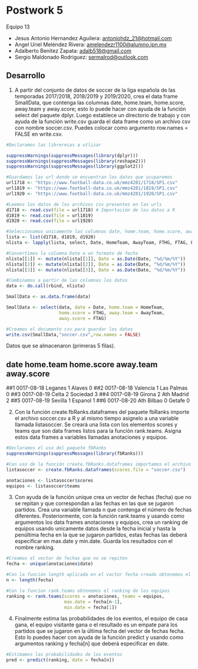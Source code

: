 Postwork 5
=============
Equipo 13

- Jesus Antonio Hernandez Aguilera: antoniohdz_21@hotmail.com
- Angel Uriel Meléndez Rivera: amelendezr1100@alumno.ipn.mx
- Adalberto Benitez Zapata: adalb518@gmail.com
- Sergio Maldonado Rodriguez: sermalrod@outlook.com

## Desarrollo

1. A partir del conjunto de datos de soccer de la liga española de las temporadas 2017/2018, 2018/2019 y 2019/2020, crea el data frame SmallData, que contenga las columnas date, home.team, home.score, away.team y away.score; esto lo puede hacer con ayuda de la función select del paquete dplyr. Luego establece un directorio de trabajo y con ayuda de la función write.csv guarda el data frame como un archivo csv con nombre soccer.csv. Puedes colocar como argumento row.names = FALSE en write.csv.
 
 <!-- end list -->

``` r
#Declaramos las librereias a utlizar

suppressWarnings(suppressMessages(library(dplyr)))
suppressWarnings(suppressMessages(library(reshape2)))
suppressWarnings(suppressMessages(library(ggplot2)))

#Guardamos las url donde se encuentran los datos que ucuparemos
url1718 <- "https://www.football-data.co.uk/mmz4281/1718/SP1.csv"
url1819 <- "https://www.football-data.co.uk/mmz4281/1819/SP1.csv"
url1920 <- "https://www.football-data.co.uk/mmz4281/1920/SP1.csv"

#Leemos los datos de los archivos csv presentes en las urls
d1718 <- read.csv(file = url1718) # Importación de los datos a R
d1819 <- read.csv(file = url1819)
d1920 <- read.csv(file = url1920)

#Seleccionamos unicamente las columnas date, home.team, home.score, away.team y away.score
lista <- list(d1718, d1819, d1920)
nlista <- lapply(lista, select, Date, HomeTeam, AwayTeam, FTHG, FTAG, FTR)

#Convertimos la columna Date a un formato de fecha
nlista[[1]] <- mutate(nlista[[1]], Date = as.Date(Date, "%d/%m/%Y"))
nlista[[2]] <- mutate(nlista[[2]], Date = as.Date(Date, "%d/%m/%Y"))
nlista[[3]] <- mutate(nlista[[3]], Date = as.Date(Date, "%d/%m/%Y"))

#Combinamos a partir de las columnas los datos
data <- do.call(rbind, nlista)

SmallData <- as.data.frame(data)

SmallData <- select(data, date = Date, home.team = HomeTeam, 
                    home.score = FTHG, away.team = AwayTeam, 
                    away.score = FTAG)

#Creamos el documento csv para guardar los datos
write.csv(SmallData,"soccer.csv",row.names = FALSE)
```
Datos que se almacenaron (primeras 5 filas).
##
##  date  home.team home.score  away.team away.score
##1 0017-08-18    Leganes          1     Alaves          0
##2 0017-08-18   Valencia          1 Las Palmas          0
##3 0017-08-19      Celta          2   Sociedad          3
##4 0017-08-19     Girona          2 Ath Madrid          2
##5 0017-08-19    Sevilla          1    Espanol          1
##6 0017-08-20 Ath Bilbao          0     Getafe          0


2. Con la función create.fbRanks.dataframes del paquete fbRanks importe el archivo soccer.csv a R y al mismo tiempo asignelo a una variable llamada listasoccer. Se creará una lista con los elementos scores y teams que son data frames listos para la función rank.teams. Asigna estos data frames a variables llamadas anotaciones y equipos.

```r
#Declaramos el uso del paquete fbRanks
suppressWarnings(suppressMessages(library(fbRanks)))

#Con uso de la función create.fbRanks.dataframes importamos el archivo soccer.csv y lo asiganmos a la variable listasoccer
listasoccer <- create.fbRanks.dataframes(scores.file = "soccer.csv")

anotaciones <- listasoccer$scores
equipos <- listasoccer$teams
```
3. Con ayuda de la función unique crea un vector de fechas (fecha) que no se repitan y que correspondan a las fechas en las que se jugaron partidos. Crea una variable llamada n que contenga el número de fechas diferentes. Posteriormente, con la función rank.teams y usando como argumentos los data frames anotaciones y equipos, crea un ranking de equipos usando unicamente datos desde la fecha inicial y hasta la penúltima fecha en la que se jugaron partidos, estas fechas las deberá especificar en max.date y min.date. Guarda los resultados con el nombre ranking.

```r
#Creamos el vector de fechas que no se repiten
fecha <- unique(anotaciones$date)

#Con la función length aplicada en el vactor fecha creado obtenemos el numero de fechas diferentes
n <- length(fecha)

#Con la funcion rank.teams obtenemos el ranking de los equipos
ranking <- rank.teams(scores = anotaciones, teams = equipos,
                      max.date = fecha[n-1],
                      min.date = fecha[1])
```

4. Finalmente estima las probabilidades de los eventos, el equipo de casa gana, el equipo visitante gana o el resultado es un empate para los partidos que se jugaron en la última fecha del vector de fechas fecha. Esto lo puedes hacer con ayuda de la función predict y usando como argumentos ranking y fecha[n] que deberá especificar en date.

```r
#Estimamos las probabilidades de los eventos
pred <- predict(ranking, date = fecha[n])
```
